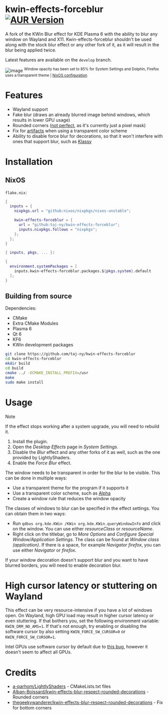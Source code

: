 # kwin-effects-forceblur [![AUR Version](https://img.shields.io/aur/version/kwin-effects-forceblur)](https://aur.archlinux.org/packages/kwin-effects-forceblur)
A fork of the KWin Blur effect for KDE Plasma 6 with the ability to blur any window on Wayland and X11. Kwin-effects-forceblur shouldn't be used along with the stock blur effect or any other fork of it, as it will result in the blur being applied twice.

Latest features are available on the ``develop`` branch.

![image](https://github.com/taj-ny/kwin-effects-forceblur/assets/79316397/9d2f337e-badd-4d95-ba55-96c80202e196)
<sup>Window opacity has been set to 85% for System Settings and Dolphin, Firefox uses a transparent theme | [NixOS configuration](https://github.com/taj-ny/nix-config)</sup>

# Features
- Wayland support
- Fake blur (draws an already blurred image behind windows, which results in lower GPU usage)
- Rounded corners ([not perfect](https://github.com/taj-ny/kwin-effects-forceblur/issues/34), as it's currently just a pixel mask)
- Fix for [artifacts](https://github.com/taj-ny/kwin-effects-forceblur/pull/38) when using a transparent color scheme
- Ability to disable force blur for decorations, so that it won't interfere with ones that support blur, such as [Klassy](https://github.com/paulmcauley/klassy)

# Installation
## NixOS
``flake.nix``:
```nix
{
  inputs = {
    nixpkgs.url = "github:nixos/nixpkgs/nixos-unstable";

    kwin-effects-forceblur = {
      url = "github:taj-ny/kwin-effects-forceblur";
      inputs.nixpkgs.follows = "nixpkgs";
    };
  };
}
```

```nix
{ inputs, pkgs, ... }:

{
  environment.systemPackages = [
    inputs.kwin-effects-forceblur.packages.${pkgs.system}.default
  ];
}
```

## Building from source
Dependencies:
- CMake
- Extra CMake Modules
- Plasma 6
- Qt 6
- KF6
- KWin development packages

```sh
git clone https://github.com/taj-ny/kwin-effects-forceblur
cd kwin-effects-forceblur
mkdir build
cd build
cmake ../ -DCMAKE_INSTALL_PREFIX=/usr
make
sudo make install
```

# Usage
> [!NOTE]  
> If the effect stops working after a system upgrade, you will need to rebuild it.

1. Install the plugin.
2. Open the *Desktop Effects* page in *System Settings*.
3. Disable the *Blur* effect and any other forks of it as well, such as the one provided by LightlyShaders.
4. Enable the *Force Blur* effect.

The window needs to be transparent in order for the blur to be visible. This can be done in multiple ways:
- Use a transparent theme for the program if it supports it
- Use a transparent color scheme, such as [Alpha](https://store.kde.org/p/1972214)
- Create a window rule that reduces the window opacity

The classes of windows to blur can be specified in the effect settings. You can obtain them in two ways:
  - Run ``qdbus org.kde.KWin /KWin org.kde.KWin.queryWindowInfo`` and click on the window. You can use either *resourceClass* or *resourceName*.
  - Right click on the titlebar, go to *More Options* and *Configure Special Window/Application Settings*. The class can be found at *Window class (application)*. If there is a space, for example *Navigator firefox*, you can use either *Navigator* or *firefox*.

If your window decoration doesn't support blur and you want to have blurred borders, you will need to enable decoration blur.

# High cursor latency or stuttering on Wayland
This effect can be very resource-intensive if you have a lot of windows open. On Wayland, high GPU load may result in higher cursor latency or even stuttering. If that bothers you, set the following environment variable: ``KWIN_DRM_NO_AMS=1``. If that's not enough, try enabling or disabling the software cursor by also setting ``KWIN_FORCE_SW_CURSOR=0`` or ``KWIN_FORCE_SW_CURSOR=1``.

Intel GPUs use software cursor by default due to [this bug](https://gitlab.freedesktop.org/drm/intel/-/issues/9571), however it doesn't seem to affect all GPUs.

# Credits
- [a-parhom/LightlyShaders](https://github.com/a-parhom/LightlyShaders) - CMakeLists.txt files
- [Alban-Boissard/kwin-effects-blur-respect-rounded-decorations](https://github.com/Alban-Boissard/kwin-effects-blur-respect-rounded-decorations) - Rounded corners
- [thegeekywanderer/kwin-effects-blur-respect-rounded-decorations](https://github.com/thegeekywanderer/kwin-effects-blur-respect-rounded-decorations) - Fix for bottom corners
